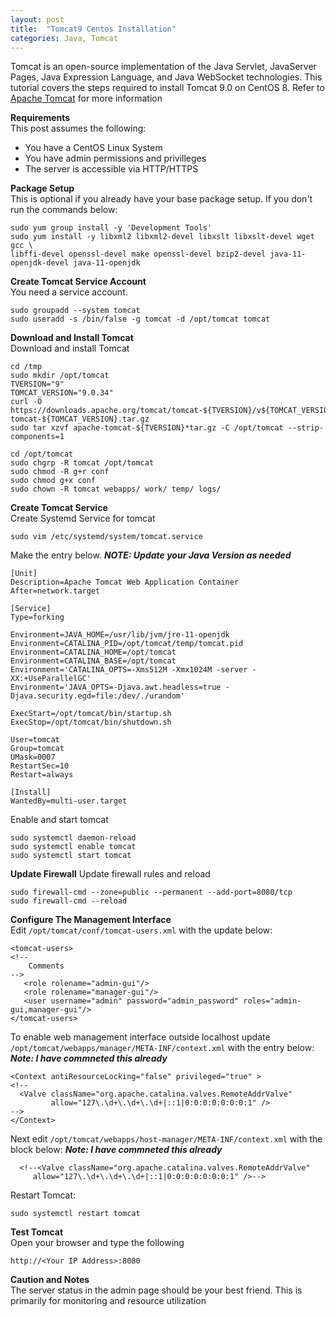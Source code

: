 ```yaml
---
layout: post
title:  "Tomcat9 Centos Installation"
categories: Java, Tomcat
---
```


Tomcat is an open-source implementation of the Java Servlet, JavaServer Pages, Java Expression Language, and Java WebSocket technologies.
This tutorial covers the steps required to install Tomcat 9.0 on CentOS 8. Refer to [Apache Tomcat](https://tomcat.apache.org/index.html)
for more information 

**Requirements**<br>
This post assumes the following:
* You have a CentOS Linux System
* You have admin permissions and privilleges
* The server is accessible via HTTP/HTTPS

**Package Setup**<br>
This is optional if you already have your base package setup. If you don't run the commands below:
```
sudo yum group install -y 'Development Tools'
sudo yum install -y libxml2 libxml2-devel libxslt libxslt-devel wget gcc \
libffi-devel openssl-devel make openssl-devel bzip2-devel java-11-openjdk-devel java-11-openjdk
```

**Create Tomcat Service Account**<br>
You need a service account.
```
sudo groupadd --system tomcat
sudo useradd -s /bin/false -g tomcat -d /opt/tomcat tomcat
```

**Download and Install Tomcat**<br>
Download and install Tomcat
```
cd /tmp
sudo mkdir /opt/tomcat
TVERSION="9"
TOMCAT_VERSION="9.0.34"
curl -O https://downloads.apache.org/tomcat/tomcat-${TVERSION}/v${TOMCAT_VERSION}/bin/apache-tomcat-${TOMCAT_VERSION}.tar.gz
sudo tar xzvf apache-tomcat-${TVERSION}*tar.gz -C /opt/tomcat --strip-components=1

cd /opt/tomcat
sudo chgrp -R tomcat /opt/tomcat
sudo chmod -R g+r conf
sudo chmod g+x conf
sudo chown -R tomcat webapps/ work/ temp/ logs/
```

**Create Tomcat Service**<br>
Create Systemd Service for tomcat
```
sudo vim /etc/systemd/system/tomcat.service
```
Make the entry below. ***NOTE: Update your Java Version as needed***
```
[Unit]
Description=Apache Tomcat Web Application Container
After=network.target

[Service]
Type=forking

Environment=JAVA_HOME=/usr/lib/jvm/jre-11-openjdk
Environment=CATALINA_PID=/opt/tomcat/temp/tomcat.pid
Environment=CATALINA_HOME=/opt/tomcat
Environment=CATALINA_BASE=/opt/tomcat
Environment='CATALINA_OPTS=-Xms512M -Xmx1024M -server -XX:+UseParallelGC'
Environment='JAVA_OPTS=-Djava.awt.headless=true -Djava.security.egd=file:/dev/./urandom'

ExecStart=/opt/tomcat/bin/startup.sh
ExecStop=/opt/tomcat/bin/shutdown.sh

User=tomcat
Group=tomcat
UMask=0007
RestartSec=10
Restart=always

[Install]
WantedBy=multi-user.target
```
Enable and start tomcat
```
sudo systemctl daemon-reload
sudo systemctl enable tomcat
sudo systemctl start tomcat
```

**Update Firewall**
Update firewall rules and reload
```
sudo firewall-cmd --zone=public --permanent --add-port=8080/tcp
sudo firewall-cmd --reload
```

**Configure The Management Interface**<br> 
Edit ```/opt/tomcat/conf/tomcat-users.xml``` with the update below:
``` 
<tomcat-users>
<!--
    Comments
-->
   <role rolename="admin-gui"/>
   <role rolename="manager-gui"/>
   <user username="admin" password="admin_password" roles="admin-gui,manager-gui"/>
</tomcat-users>
```

To enable web management interface outside localhost update ```/opt/tomcat/webapps/manager/META-INF/context.xml```
with the entry below: ***Note: I have commneted this already***
```
<Context antiResourceLocking="false" privileged="true" >
<!--
  <Valve className="org.apache.catalina.valves.RemoteAddrValve"
         allow="127\.\d+\.\d+\.\d+|::1|0:0:0:0:0:0:0:1" />
-->
</Context>
```
Next edit ```/opt/tomcat/webapps/host-manager/META-INF/context.xml``` with the block below: ***Note: I have commneted this already***
```
  <!--<Valve className="org.apache.catalina.valves.RemoteAddrValve"
     allow="127\.\d+\.\d+\.\d+|::1|0:0:0:0:0:0:0:1" />-->
```

Restart Tomcat:
```
sudo systemctl restart tomcat
```

**Test Tomcat**<br>
Open your browser and type the following
```
http://<Your IP Address>:8080
```

**Caution and Notes**<br>
The server status in the admin page should be your best friend. This is primarily for monitoring and resource utilization
